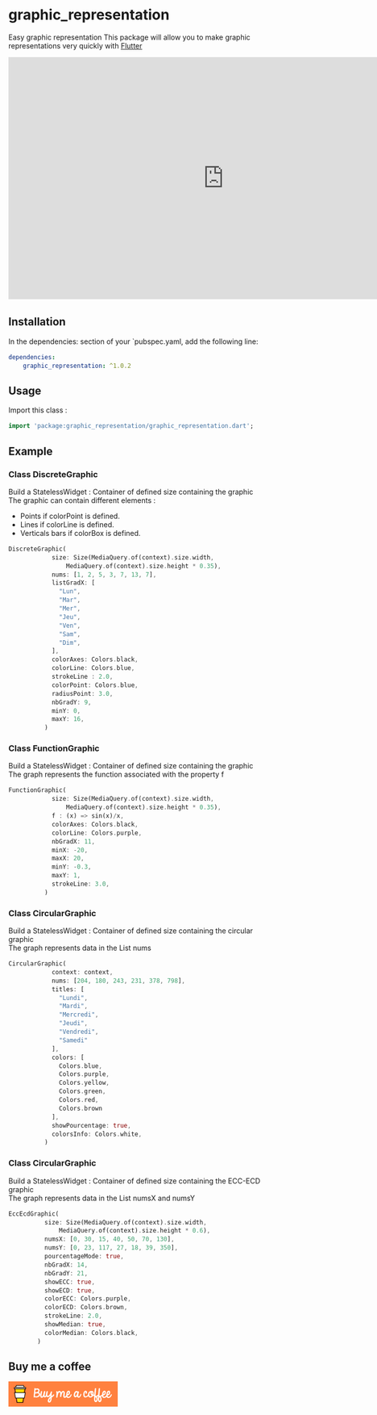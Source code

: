 # graphic_representation

Easy graphic representation
This package will allow you to make graphic representations very quickly with [Flutter](https://flutter.dev)

<iframe width="854" height="480" src="https://www.youtube.com/embed/yrRPLBYiiEc" frameborder="0" allowfullscreen></iframe>

## Installation
In the dependencies: section of your `pubspec.yaml, add the following line:

```yaml
dependencies:
    graphic_representation: ^1.0.2
```

## Usage
Import this class :
```dart
import 'package:graphic_representation/graphic_representation.dart';
```

## Example

### Class DiscreteGraphic
Build a StatelessWidget : Container of defined size containing the graphic  
The graphic can contain different elements :  
* Points if colorPoint is defined.
* Lines if colorLine is defined.
* Verticals bars if colorBox is defined.
```dart
DiscreteGraphic(
            size: Size(MediaQuery.of(context).size.width,
                MediaQuery.of(context).size.height * 0.35),
            nums: [1, 2, 5, 3, 7, 13, 7],
            listGradX: [
              "Lun",
              "Mar",
              "Mer",
              "Jeu",
              "Ven",
              "Sam",
              "Dim",
            ],
            colorAxes: Colors.black,
            colorLine: Colors.blue,
            strokeLine : 2.0,
            colorPoint: Colors.blue,
            radiusPoint: 3.0,
            nbGradY: 9,
            minY: 0,
            maxY: 16,
          )
```

### Class FunctionGraphic
Build a StatelessWidget : Container of defined size containing the graphic  
The graph represents the function associated with the property f  
```dart
FunctionGraphic(
            size: Size(MediaQuery.of(context).size.width,
                MediaQuery.of(context).size.height * 0.35),
            f : (x) => sin(x)/x,
            colorAxes: Colors.black,
            colorLine: Colors.purple,
            nbGradX: 11,
            minX: -20,
            maxX: 20,
            minY: -0.3,
            maxY: 1,
            strokeLine: 3.0,
          )
```

### Class CircularGraphic
Build a StatelessWidget : Container of defined size containing the circular graphic  
The graph represents data in the List nums  
```dart
CircularGraphic(
            context: context,
            nums: [204, 180, 243, 231, 378, 798],
            titles: [
              "Lundi",
              "Mardi",
              "Mercredi",
              "Jeudi",
              "Vendredi",
              "Samedi"
            ],
            colors: [
              Colors.blue,
              Colors.purple,
              Colors.yellow,
              Colors.green,
              Colors.red,
              Colors.brown
            ],
            showPourcentage: true,
            colorsInfo: Colors.white,
          )
```

### Class CircularGraphic
Build a StatelessWidget : Container of defined size containing the ECC-ECD graphic  
The graph represents data in the List numsX and numsY  
```dart
EccEcdGraphic(
          size: Size(MediaQuery.of(context).size.width,
              MediaQuery.of(context).size.height * 0.6),
          numsX: [0, 30, 15, 40, 50, 70, 130],
          numsY: [0, 23, 117, 27, 18, 39, 350],
          pourcentageMode: true,
          nbGradX: 14,
          nbGradY: 21,
          showECC: true,
          showECD: true,
          colorECC: Colors.purple,
          colorECD: Colors.brown,
          strokeLine: 2.0,
          showMedian: true,
          colorMedian: Colors.black,
        )
```

## Buy me a coffee
<a href="https://www.buymeacoffee.com/patrickauxerre">
  <img width="217" height="50" src="https://github.com/catpat44/graphic_representation/blob/main/screenshots/buymecoffee.png?raw=true">
</a>


